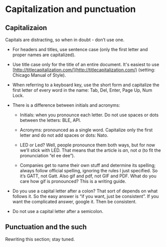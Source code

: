 # Capitalization and punctuation

## Capitalizaion

Capitals are distracting, so when in doubt - don’t use one.

* For headers and titles, use sentence case (only the first letter and proper names are capitalized).

* Use title case only for the title of an entire document. It's easiest to use [http://titlecapitalization.com/](http://titlecapitalization.com/) (setting: Chicago Manual of Style).

* When referring to a keyboard key, use the short form and capitalize the first letter of every word in the name: Tab, Del, Enter, Page Up, Num Lock.

* There is a difference between initials and acronyms:

	* Initials: when you pronounce each letter. Do not use spaces or dots between the letters: BLE, API.

	* Acronyms: pronounced as a single word. Capitalize only the first letter and do not add spaces or dots: Nato.

	* LED or Led? Well, people pronounce them both ways, but for now we’ll stick with LED. That means that the article is *an*, not *a* (to fit the pronunciation “el ee dee”).

	* Companies get to name their own stuff and determine its spelling; always follow official spelling, ignoring the rules I just specified. So it’s GATT, not Gatt. Also gif and pdf, not GIF and PDF. What do you care how gif is pronounced? This is a writing guide.

* Do you use a capital letter after a colon? That sort of depends on what follows it. So the easy answer is “if you want, just be consistent”. If you want the complicated answer, google it. Then be consistent.

* Do not use a capital letter after a semicolon.

## Punctuation and the such

Rewriting this section; stay tuned.